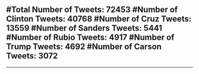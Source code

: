 #Total Number of Tweets: 72453 
#Number of Clinton Tweets: 40768
#Number of Cruz Tweets: 13559
#Number of Sanders Tweets: 5441
#Number of Rubio Tweets: 4917
#Number of Trump Tweets: 4692
#Number of Carson Tweets: 3072
---
---
